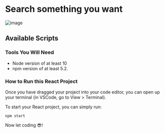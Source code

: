 # Search something you want

![image](https://user-images.githubusercontent.com/104960618/172115144-f6e2ab2e-ad85-4459-8d34-b5ef028addcc.png)

## Available Scripts

### Tools You Will Need

- Node version of at least 10
- npm version of at least 5.2.

### How to Run this React Project

Once you have dragged your project into your code editor, you can open up your terminal (in VSCode, go to View > Terminal).

To start your React project, you can simply run:

`npm start`

Now let coding 😎!
